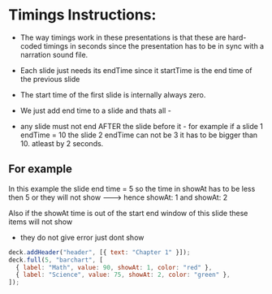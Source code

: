 # Timings Instructions:

- The way timings work in these presentations is that these are hard-coded timings in seconds since the presentation has to be in sync with a narration sound file.

- Each slide just needs its endTime since it startTime is the end time of the previous slide
- The start time of the first slide is internally always zero.
- We just add end time to a slide and thats all -
- any slide must not end AFTER the slide before it - for example if a slide 1 endTime = 10 the slide 2 endTime can not be 3 it has to be bigger than 10. atleast by 2 seconds.

## For example

In this example the slide end time = 5 so the time in showAt has to be less then 5 or they will not show ---> hence showAt: 1 and showAt: 2

Also if the showAt time is out of the start end window of this slide these items will not show

- they do not give error just dont show

```javascript
deck.addHeader("header", [{ text: "Chapter 1" }]);
deck.full(5, "barchart", [
  { label: "Math", value: 90, showAt: 1, color: "red" },
  { label: "Science", value: 75, showAt: 2, color: "green" },
]);
```

